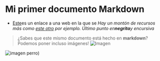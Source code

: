 # Mi primer documento Markdown
* [Este](https://www.markdownguide.org/basic-syntax/)es un enlace a una web en la que se
*Hay un montón de recursos más como [este otro](https://www.markdowntutorial.com/) por ejemplo.
*Último punto en**negrita**y en*cursiva*
> ¿Sabes que este mismo documento está hecho en **markdown**?
Podemos poner incluso imágenes!
![Imagen](https://guilleatm.github.io/demo-web/assets/img/my-profile-img.jpg)



![imagen perro](/assets/images/perro.jpg))
